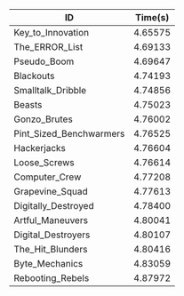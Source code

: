 |ID|Time(s)|
|-|-|
|Key_to_Innovation|4.65575|
|The_ERROR_List|4.69133|
|Pseudo_Boom|4.69647|
|Blackouts|4.74193|
|Smalltalk_Dribble|4.74856|
|Beasts|4.75023|
|Gonzo_Brutes|4.76002|
|Pint_Sized_Benchwarmers|4.76525|
|Hackerjacks|4.76604|
|Loose_Screws|4.76614|
|Computer_Crew|4.77208|
|Grapevine_Squad|4.77613|
|Digitally_Destroyed|4.78400|
|Artful_Maneuvers|4.80041|
|Digital_Destroyers|4.80107|
|The_Hit_Blunders|4.80416|
|Byte_Mechanics|4.83059|
|Rebooting_Rebels|4.87972|
